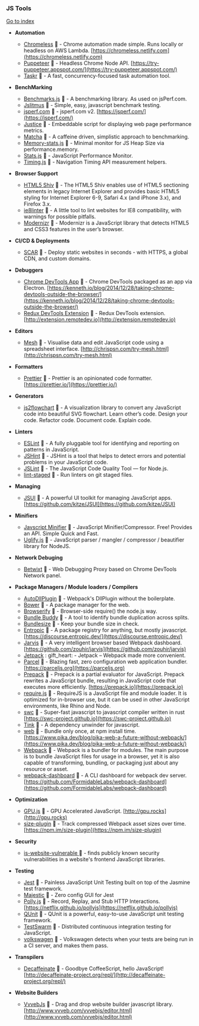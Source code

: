### JS Tools
[Go to index](https://github.com/cdleon/awesome-front-end#index)

- **Automation**

  * [Chromeless](https://github.com/graphcool/chromeless) :gift_heart: - Chrome automation made simple. Runs locally or headless on AWS Lambda. [https://chromeless.netlify.com](https://chromeless.netlify.com)
  * [Puppeteer](https://github.com/GoogleChrome/puppeteer) :gift_heart: - Headless Chrome Node API. [https://try-puppeteer.appspot.com/](https://try-puppeteer.appspot.com/)
  * [Taskr](https://github.com/lukeed/taskr) :gift_heart: - A fast, concurrency-focused task automation tool.

- **BenchMarking**

  * [Benchmarks.js](https://github.com/bestiejs/benchmark.js) :gift_heart: - A benchmarking library. As used on jsPerf.com.
  * [Jslitmus](https://github.com/broofa/jslitmus) :gift_heart: - Simple, easy, javascript benchmark testing.
  * [jsperf.com](https://github.com/jsperf/jsperf.com) :gift_heart: - jsperf.com v2. [https://jsperf.com/](https://jsperf.com/)
  * [Justice](https://github.com/okor/justice) :gift_heart: - Embeddable script for displaying web page performance metrics.
  * [Matcha](https://github.com/logicalparadox/matcha) :gift_heart: - A caffeine driven, simplistic approach to benchmarking.
  * [Memory-stats.js](https://github.com/paulirish/memory-stats.js) :gift_heart: - Minimal monitor for JS Heap Size via performance.memory.
  * [Stats.js](https://github.com/mrdoob/stats.js) :gift_heart: - JavaScript Performance Monitor.
  * [Timing.js](https://github.com/addyosmani/timing.js) :gift_heart: - Navigation Timing API measurement helpers.

- **Browser Support**

  * [HTML5 Shiv](https://github.com/afarkas/html5shiv) :gift_heart: - The HTML5 Shiv enables use of HTML5 sectioning elements in legacy Internet Explorer and provides basic HTML5 styling for Internet Explorer 6-9, Safari 4.x (and iPhone 3.x), and Firefox 3.x.
  * [ie8linter](https://github.com/israelidanny/ie8linter) :gift_heart: - A little tool to lint websites for IE8 compatibility, with warnings for possible pitfalls.
  * [Modernizr](https://github.com/modernizr/modernizr) :gift_heart: - Modernizr is a JavaScript library that detects HTML5 and CSS3 features in the user’s browser.

- **CI/CD & Deployments**

  * [SCAR](https://github.com/cloudkj/scar) :gift_heart: - Deploy static websites in seconds - with HTTPS, a global CDN, and custom domains. 

- **Debuggers**

  * [Chrome DevTools App](https://github.com/auchenberg/chrome-devtools-app) :gift_heart: - Chrome DevTools packaged as an app via Electron. [https://kenneth.io/blog/2014/12/28/taking-chrome-devtools-outside-the-browser/](https://kenneth.io/blog/2014/12/28/taking-chrome-devtools-outside-the-browser/)
  * [Redux DevTools Extension](https://github.com/zalmoxisus/redux-devtools-extension) :gift_heart: - Redux DevTools extension. [http://extension.remotedev.io](http://extension.remotedev.io)

- **Editors**

  * [Mesh](https://github.com/chrispsn/mesh) :gift_heart: - Visualise data and edit JavaScript code using a spreadsheet interface. [http://chrispsn.com/try-mesh.html](http://chrispsn.com/try-mesh.html)

- **Formatters**

  * [Prettier](https://github.com/prettier/prettier) :gift_heart: - Prettier is an opinionated code formatter. [https://prettier.io/](https://prettier.io/)

- **Generators**

  * [js2flowchart](https://github.com/Bogdan-Lyashenko/js-code-to-svg-flowchart) :gift_heart: - A visualization library to convert any JavaScript code into beautiful SVG flowchart. Learn other’s code. Design your code. Refactor code. Document code. Explain code.

- **Linters**

  * [ESLint](https://github.com/eslint/eslint) :gift_heart: - A fully pluggable tool for identifying and reporting on patterns in JavaScript.
  * [JSHint](https://github.com/jshint/jshint) :gift_heart: - JSHint is a tool that helps to detect errors and potential problems in your JavaScript code.
  * [JSLint](https://github.com/reid/node-jslint) :gift_heart: - The JavaScript Code Quality Tool — for Node.js.
  * [lint-staged](https://github.com/okonet/lint-staged) :gift_heart: - Run linters on git staged files.

- **Managing**

  * [JSUI](https://github.com/kitze/JSUI) :gift_heart: - A powerful UI toolkit for managing JavaScript apps. [https://github.com/kitze/JSUI](https://github.com/kitze/JSUI)

- **Minifiers**

  * [Javscript Minifier](http://javascript-minifier.com/) :gift_heart: - JavaScript Minifier/Compressor. Free! Provides an API. Simple Quick and Fast.
  * [Uglify.js](https://github.com/mishoo/UglifyJS) :gift_heart: - JavaScript parser / mangler / compressor / beautifier library for NodeJS.

- **Network Debuging**

  * [Betwixt](https://github.com/kdzwinel/betwixt) :gift_heart: - Web Debugging Proxy based on Chrome DevTools Network panel.

- **Package Managers / Module loaders / Compilers**

  * [AutoDllPlugin](https://github.com/asfktz/autodll-webpack-plugin) :gift_heart: - Webpack's DllPlugin without the boilerplate.
  * [Bower](https://github.com/bower/bower) :gift_heart: - A package manager for the web.
  * [Browserify](https://github.com/substack/node-browserify) :gift_heart: - Browser-side require() the node.js way.
  * [Bundle Buddy](https://github.com/samccone/bundle-buddy) :gift_heart: - A tool to identify bundle duplication across splits.
  * [Bundlesize](https://github.com/siddharthkp/bundlesize) :gift_heart: - Keep your bundle size in check.
  * [Entropic](https://github.com/entropic-dev/entropic) :gift_heart: - A package registry for anything, but mostly javascript.  [https://discourse.entropic.dev/](https://discourse.entropic.dev/)
  * [Jarvis](https://github.com/zouhir/jarvis) :gift_heart: - A very intelligent browser based Webpack dashboard. [https://github.com/zouhir/jarvis](https://github.com/zouhir/jarvis)
  * [Jetpack](https://github.com/KidkArolis/jetpack) : gift_heart: -  Jetpack – Webpack made more convenient.
  * [Parcel](https://github.com/parcel-bundler/parcel) :gift_heart: - Blazing fast, zero configuration web application bundler. [https://parceljs.org](https://parceljs.org)
  * [Prepack](https://github.com/facebook/prepack) :gift_heart: - Prepack is a partial evaluator for JavaScript. Prepack rewrites a JavaScript bundle, resulting in JavaScript code that executes more efficiently. [https://prepack.io](https://prepack.io)
  * [require.js](https://github.com/requirejs/requirejs) :gift_heart: - RequireJS is a JavaScript file and module loader. It is optimized for in-browser use, but it can be used in other JavaScript environments, like Rhino and Node.
  * [swc](https://github.com/swc-project/swc) :gift_heart: - Super-fast javascript to javascript compiler written in rust [https://swc-project.github.io](https://swc-project.github.io)
  * [Tink](https://github.com/npm/tink) :gift_heart: - A dependency unwinder for javascript.
  * [web](https://github.com/pikapkg/web) :gift_heart: - Bundle only once, at npm install time. [https://www.pika.dev/blog/pika-web-a-future-without-webpack/](https://www.pika.dev/blog/pika-web-a-future-without-webpack/)
  * [Webpack](https://github.com/webpack/webpack) :gift_heart: - Webpack is a bundler for modules. The main purpose is to bundle JavaScript files for usage in a browser, yet it is also capable of transforming, bundling, or packaging just about any resource or asset.
  * [webpack-dashboard](https://github.com/FormidableLabs/webpack-dashboard) :gift_heart: - A CLI dashboard for webpack dev server. [https://github.com/FormidableLabs/webpack-dashboard](https://github.com/FormidableLabs/webpack-dashboard)

- **Optimization**

  * [GPU.js](https://github.com/gpujs/gpu.js) :gift_heart: - GPU Accelerated JavaScript. [http://gpu.rocks](http://gpu.rocks)
  * [size-plugin](https://github.com/GoogleChromeLabs/size-plugin) :gift_heart: - Track compressed Webpack asset sizes over time. [https://npm.im/size-plugin](https://npm.im/size-plugin)
  
- **Security**

  * [is-website-vulnerable ](https://github.com/lirantal/is-website-vulnerable) :gift_heart: - finds publicly known security vulnerabilities in a website's frontend JavaScript libraries.

- **Testing**

  * [Jest](https://github.com/facebook/jest) :gift_heart: - Painless JavaScript Unit Testing built on top of the Jasmine test framework.
  * [Majestic](https://github.com/Raathigesh/majestic) :gift_heart: - Zero config GUI for Jest 
  * [Polly.js](https://github.com/Netflix/pollyjs) :gift_heart: - Record, Replay, and Stub HTTP Interactions. [https://netflix.github.io/pollyjs](https://netflix.github.io/pollyjs)
  * [QUnit](https://github.com/jquery/qunitjs.com) :gift_heart: - QUnit is a powerful, easy-to-use JavaScript unit testing framework.
  * [TestSwarm](https://github.com/jquery/testswarm) :gift_heart: - Distributed continuous integration testing for JavaScript.
  * [volkswagen](https://github.com/auchenberg/volkswagen) :gift_heart: - Volkswagen detects when your tests are being run in a CI server, and makes them pass.

- **Transpilers**

  * [Decaffeinate](https://github.com/decaffeinate/decaffeinate) :gift_heart: - Goodbye CoffeeScript, hello JavaScript! [http://decaffeinate-project.org/repl/](http://decaffeinate-project.org/repl/)
  
  
- **Website Builders**

  * [VvvebJs](https://github.com/givanz/VvvebJs) :gift_heart: - Drag and drop website builder javascript library. [http://www.vvveb.com/vvvebjs/editor.html](http://www.vvveb.com/vvvebjs/editor.html)

